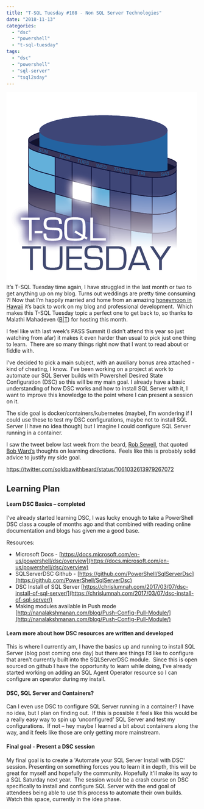 ```yaml
---
title: "T-SQL Tuesday #108 - Non SQL Server Technologies"
date: "2018-11-13"
categories: 
  - "dsc"
  - "powershell"
  - "t-sql-tuesday"
tags: 
  - "dsc"
  - "powershell"
  - "sql-server"
  - "tsql2sday"
---
```


[![](images/tsqltues.png)](https://curiousaboutdata.com/2018/10/29/t-sql-tuesday-108-invitation-non-sql-server-technologies/)It’s T-SQL Tuesday time again, I have struggled in the last month or two to get anything up on my blog. Turns out weddings are pretty time consuming ?! Now that I’m happily married and home from an amazing [honeymoon in Hawaii](https://www.instagram.com/jpomfret/) it’s back to work on my blog and professional development.  Which makes this T-SQL Tuesday topic a perfect one to get back to, so thanks to Malathi Mahadeven ([B](https://curiousaboutdata.com)|[T](https://twitter.com/sqlmal)) for hosting this month.

I feel like with last week’s PASS Summit (I didn’t attend this year so just watching from afar) it makes it even harder than usual to pick just one thing to learn.  There are so many things right now that I want to read about or fiddle with.

I’ve decided to pick a main subject, with an auxiliary bonus area attached - kind of cheating, I know.  I’ve been working on a project at work to automate our SQL Server builds with Powershell Desired State Configuration (DSC) so this will be my main goal. I already have a basic understanding of how DSC works and how to install SQL Server with it, I want to improve this knowledge to the point where I can present a session on it.

The side goal is docker/containers/kubernetes (maybe), I’m wondering if I could use these to test my DSC configurations, maybe not to install SQL Server (I have no idea though) but I imagine I could configure SQL Server running in a container.

I saw the tweet below last week from the beard, [Rob Sewell](https://twitter.com/sqldbawithbeard), that quoted [Bob Ward’s](https://twitter.com/bobwardms) thoughts on learning directions.  Feels like this is probably solid advice to justify my side goal.

https://twitter.com/sqldbawithbeard/status/1061032613979267072

## Learning Plan

#### Learn DSC Basics – completed

I’ve already started learning DSC, I was lucky enough to take a PowerShell DSC class a couple of months ago and that combined with reading online documentation and blogs has given me a good base.

Resources:

- Microsoft Docs - [https://docs.microsoft.com/en-us/powershell/dsc/overview](https://docs.microsoft.com/en-us/powershell/dsc/overview)
- SQLServerDSC Github - [https://github.com/PowerShell/SqlServerDsc](https://github.com/PowerShell/SqlServerDsc)
- DSC Install of SQL Server [https://chrislumnah.com/2017/03/07/dsc-install-of-sql-server/](https://chrislumnah.com/2017/03/07/dsc-install-of-sql-server/)
- Making modules available in Push mode [http://nanalakshmanan.com/blog/Push-Config-Pull-Module/](http://nanalakshmanan.com/blog/Push-Config-Pull-Module/)

#### Learn more about how DSC resources are written and developed

This is where I currently am, I have the basics up and running to install SQL Server (blog post coming one day) but there are things I’d like to configure that aren’t currently built into the SQLServerDSC module.  Since this is open sourced on github I have the opportunity to learn while doing, I’ve already started working on adding an SQL Agent Operator resource so I can configure an operator during my install.

#### DSC, SQL Server and Containers?

Can I even use DSC to configure SQL Server running in a container? I have no idea, but I plan on finding out.  If this is possible it feels like this would be a really easy way to spin up ‘unconfigured’ SQL Server and test my configurations.  If not – hey maybe I learned a bit about containers along the way, and it feels like those are only getting more mainstream.

#### Final goal - Present a DSC session

My final goal is to create a 'Automate your SQL Server Install with DSC' session. Presenting on something forces you to learn it in depth, this will be great for myself and hopefully the community. Hopefully it'll make its way to a SQL Saturday next year.  The session would be a crash course on DSC specifically to install and configure SQL Server with the end goal of attendees being able to use this process to automate their own builds. Watch this space, currently in the idea phase.
